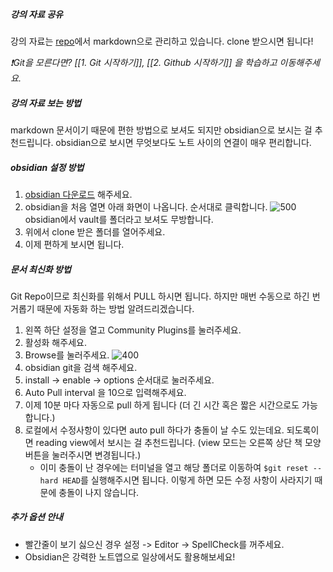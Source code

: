 ##### 강의 자료 공유 
강의 자료는 [repo](https://github.com/web-dev-T/web-master-course)에서 markdown으로 관리하고 있습니다. clone 받으시면 됩니다! 

*❗️Git을 모른다면? [[1. Git 시작하기]], [[2. Github 시작하기]] 을 학습하고 이동해주세요.*

##### 강의 자료 보는 방법
markdown 문서이기 때문에 편한 방법으로 보셔도 되지만 obsidian으로 보시는 걸 추천드립니다. obsidian으로 보시면 무엇보다도 노트 사이의 연결이 매우 편리합니다. 

##### obsidian 설정 방법
1. [obsidian 다운로드](https://obsidian.md/download) 해주세요.
2. obsidian을 처음 열면 아래 화면이 나옵니다. 순서대로 클릭합니다.
	![500](https://i.imgur.com/KfQc2vm.png)
	obsidian에서 vault를 폴더라고 보셔도 무방합니다.
3. 위에서 clone 받은 폴더를 열어주세요.
4. 이제 편하게 보시면 됩니다.

##### 문서 최신화 방법
Git Repo이므로 최신화를 위해서 PULL 하시면 됩니다. 하지만 매번 수동으로 하긴 번거롭기 때문에 자동화 하는 방법 알려드리겠습니다.

1. 왼쪽 하단 설정을 열고 Community Plugins를 눌러주세요.
2. 활성화 해주세요.
3. Browse를 눌러주세요.
	![400](https://i.imgur.com/bkoWek3.jpg)
4. obsidian git을 검색 해주세요.
5. install -> enable -> options 순서대로 눌러주세요.
6. Auto Pull interval 을 10으로 입력해주세요.
7. 이제 10분 마다 자동으로 pull 하게 됩니다 (더 긴 시간 혹은 짧은 시간으로도 가능합니다.)
8. 로컬에서 수정사항이 있다면 auto pull 하다가 충돌이 날 수도 있는데요. 되도록이면 reading view에서 보시는 걸 추천드립니다. (view 모드는 오른쪽 상단 책 모양 버튼을 눌러주시면 변경됩니다.)
	- 이미 충돌이 난 경우에는 터미널을 열고 해당 폴더로 이동하여 `$git reset --hard HEAD`를 실행해주시면 됩니다. 이렇게 하면 모든 수정 사항이 사라지기 때문에 충돌이 나지 않습니다.

##### 추가 옵션 안내
- 빨간줄이 보기 싫으신 경우 설정 -> Editor -> SpellCheck를 꺼주세요.
- Obsidian은 강력한 노트앱으로 일상에서도 활용해보세요!